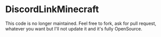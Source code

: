 # DiscordLinkMinecraft
This code is no longer maintained. Feel free to fork, ask for pull request, whatever you want but I'll not update it and it's fully OpenSource.
